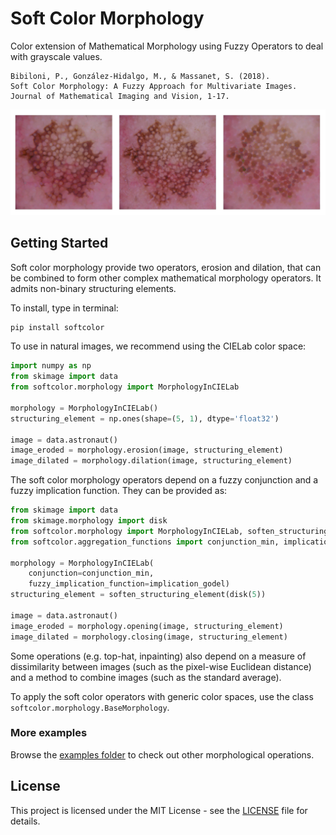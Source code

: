# Soft Color Morphology

Color extension of Mathematical Morphology using Fuzzy Operators to deal with grayscale values.

```
Bibiloni, P., González-Hidalgo, M., & Massanet, S. (2018). 
Soft Color Morphology: A Fuzzy Approach for Multivariate Images. 
Journal of Mathematical Imaging and Vision, 1-17.
```

![Opening and closing of a dermatoscopic image using soft color morphology](README_example.png)


## Getting Started

Soft color morphology provide two operators, erosion and dilation, that can be combined to form other complex 
mathematical morphology operators. It admits non-binary structuring elements.

To install, type in terminal:
```bash
pip install softcolor
```

To use in natural images, we recommend using the CIELab color space:
```python
import numpy as np
from skimage import data
from softcolor.morphology import MorphologyInCIELab

morphology = MorphologyInCIELab()
structuring_element = np.ones(shape=(5, 1), dtype='float32')

image = data.astronaut()
image_eroded = morphology.erosion(image, structuring_element)
image_dilated = morphology.dilation(image, structuring_element)
```

The soft color morphology operators depend on a fuzzy conjunction and a fuzzy implication function.
They can be provided as:
```python
from skimage import data
from skimage.morphology import disk
from softcolor.morphology import MorphologyInCIELab, soften_structuring_element
from softcolor.aggregation_functions import conjunction_min, implication_godel

morphology = MorphologyInCIELab(
    conjunction=conjunction_min,
    fuzzy_implication_function=implication_godel)
structuring_element = soften_structuring_element(disk(5))

image = data.astronaut()
image_eroded = morphology.opening(image, structuring_element)
image_dilated = morphology.closing(image, structuring_element)
```

Some operations (e.g. top-hat, inpainting) also depend on a measure of dissimilarity between images (such as the 
pixel-wise Euclidean distance) and a method to combine images (such as the standard average).

To apply the soft color operators with generic color spaces, use the class `softcolor.morphology.BaseMorphology`.


### More examples

Browse the [examples folder](examples) to check out other morphological operations.


## License

This project is licensed under the MIT License - see the [LICENSE](LICENSE) file for details.

